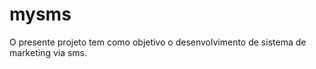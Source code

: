 mysms
=====

O presente projeto tem como objetivo o desenvolvimento de sistema de marketing via sms.
